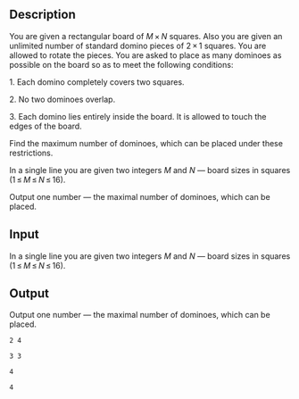 ## Description

<div><p>You are given a rectangular board of <span class="tex-span"><i>M</i> × <i>N</i></span> squares. Also you are given an unlimited number of standard domino pieces of <span class="tex-span">2 × 1</span> squares. You are allowed to rotate the pieces. You are asked to place as many dominoes as possible on the board so as to meet the following conditions:</p><p>1. Each domino completely covers two squares.</p><p>2. No two dominoes overlap.</p><p>3. Each domino lies entirely inside the board. It is allowed to touch the edges of the board.</p><p>Find the maximum number of dominoes, which can be placed under these restrictions.</p></div><div class="input-specification"><p>In a single line you are given two integers <span class="tex-span"><i>M</i></span> and <span class="tex-span"><i>N</i></span> — board sizes in squares (<span class="tex-span">1 ≤ <i>M</i> ≤ <i>N</i> ≤ 16</span>).</p></div><div class="output-specification"><p>Output one number — the maximal number of dominoes, which can be placed.</p></div>

## Input

<p>In a single line you are given two integers <span class="tex-span"><i>M</i></span> and <span class="tex-span"><i>N</i></span> — board sizes in squares (<span class="tex-span">1 ≤ <i>M</i> ≤ <i>N</i> ≤ 16</span>).</p>

## Output

<p>Output one number — the maximal number of dominoes, which can be placed.</p>





```input1
2 4

```




```input2
3 3

```




```output1
4

```




```output2
4

```


